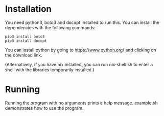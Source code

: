 # Installation

You need python3, boto3 and docopt installed to run this. You can install the dependencies with the following commands:

```
pip3 install boto3
pip3 install docopt
```

You can install python by going to <https://www.python.org/> and clicking on the download link.

(Alternatively, if you have nix installed, you can run nix-shell.sh to enter a shell with the libraries temporarily installed.)

# Running

Running the program with no arguments prints a help message. example.sh demonstrates how to use the program.
